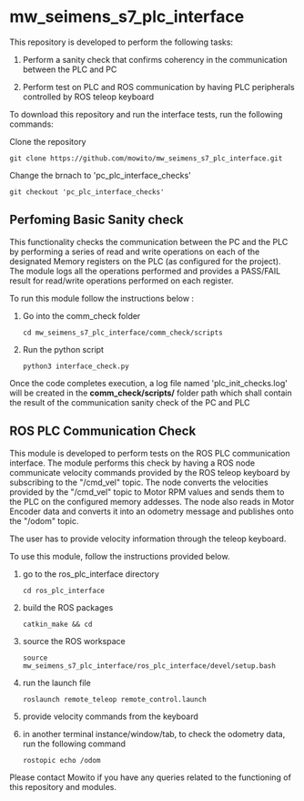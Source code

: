 # mw_seimens_s7_plc_interface
This repository is developed to perform the following tasks:

1. Perform a sanity check that confirms coherency in the communication between the PLC and PC

2. Perform test on PLC and ROS communication by having PLC peripherals controlled by ROS teleop keyboard

To download this repository and run the interface tests, run the following commands:

Clone the repository

`git clone https://github.com/mowito/mw_seimens_s7_plc_interface.git `

Change the brnach to 'pc_plc_interface_checks'

`git checkout 'pc_plc_interface_checks'`

Perfoming Basic Sanity check
----------------------------
This functionality checks the communication between the PC and the PLC by performing a series of read and write operations on each of the designated Memory registers on the PLC  (as configured for the project).
The module logs all the operations performed and provides a PASS/FAIL result for read/write operations performed on each register.

To run this module follow the instructions below :

1.  Go into the comm_check folder

    `cd mw_seimens_s7_plc_interface/comm_check/scripts`

2. Run the python script

    `python3 interface_check.py`

Once the code completes execution, a log file named 'plc_init_checks.log' will be created in the **comm_check/scripts/** folder path which shall contain the result of the communication sanity check of the PC and PLC

ROS PLC Communication Check
---------------------------
This module is developed to perform tests on the ROS PLC communication interface. The module performs this check by having a ROS node communicate velocity commands provided by the ROS teleop keyboard by subscribing to the "/cmd_vel" topic. The node converts the velocities provided by the "/cmd_vel" topic to Motor RPM values and sends them to the PLC on the configured memory addesses.
The node also reads in Motor Encoder data and converts it into an odometry message and publishes onto the "/odom" topic.

The user has to provide velocity information through the teleop keyboard.

To use this module, follow the instructions provided below.

1. go to the ros_plc_interface directory

    `cd ros_plc_interface`

2. build the ROS packages

    `catkin_make && cd`

3. source the ROS workspace

    `source mw_seimens_s7_plc_interface/ros_plc_interface/devel/setup.bash`

4. run the launch file

    `roslaunch remote_teleop remote_control.launch`

5. provide velocity commands from the keyboard

6. in another terminal instance/window/tab, to check the odometry data, run the following command

    `rostopic echo /odom`

Please contact Mowito if you have any queries related to the functioning of this repository and modules.
